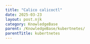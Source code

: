 ```yaml
---
title: "Calico calicoctl"
date: 2025-03-23
layout: post.njk
category: KnowledgeBase
parent: /KnowledgeBase/kubertnetes/
parentTitle: kubertnetes
---
```


